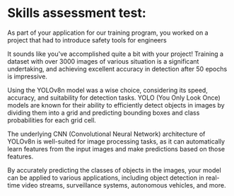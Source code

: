 # Skills assessment test:
As part of your application for our training program, you worked on a project that had to introduce safety tools for engineers



It sounds like you've accomplished quite a bit with your project! Training a dataset with over 3000 images of various 
situation is a significant undertaking, and achieving excellent accuracy in detection after 50 epochs is impressive.

Using the YOLOv8n model was a wise choice, considering its speed, accuracy, and suitability for detection tasks. 
YOLO (You Only Look Once) models are known for their ability to efficiently detect objects in images by dividing 
them into a grid and predicting bounding boxes and class probabilities for each grid cell.

The underlying CNN (Convolutional Neural Network) architecture of YOLOv8n is well-suited for image processing tasks,
as it can automatically learn features from the input images and make predictions based on those features.

By accurately predicting the classes of objects in the images, your model can be applied to various applications,
including object detection in real-time video streams, surveillance systems, autonomous vehicles, and more.
